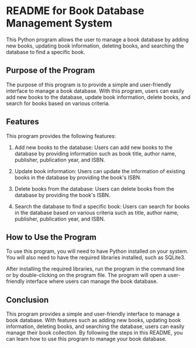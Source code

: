 # README for Book Database Management System

This Python program allows the user to manage a book database by adding new books, updating book information, deleting books, and searching the database to find a specific book.

## Purpose of the Program
The purpose of this program is to provide a simple and user-friendly interface to manage a book database. With this program, users can easily add new books to the database, update book information, delete books, and search for books based on various criteria.

## Features
This program provides the following features:

1. Add new books to the database: Users can add new books to the database by providing information such as book title, author name, publisher, publication year, and ISBN.

2. Update book information: Users can update the information of existing books in the database by providing the book's ISBN.

3. Delete books from the database: Users can delete books from the database by providing the book's ISBN.

4. Search the database to find a specific book: Users can search for books in the database based on various criteria such as title, author name, publisher, publication year, and ISBN.

## How to Use the Program
To use this program, you will need to have Python installed on your system. You will also need to have the required libraries installed, such as SQLite3.

After installing the required libraries, run the program in the command line or by double-clicking on the program file. The program will open a user-friendly interface where users can manage the book database.

## Conclusion
This program provides a simple and user-friendly interface to manage a book database. With features such as adding new books, updating book information, deleting books, and searching the database, users can easily manage their book collection. By following the steps in this README, you can learn how to use this program to manage your book database.

